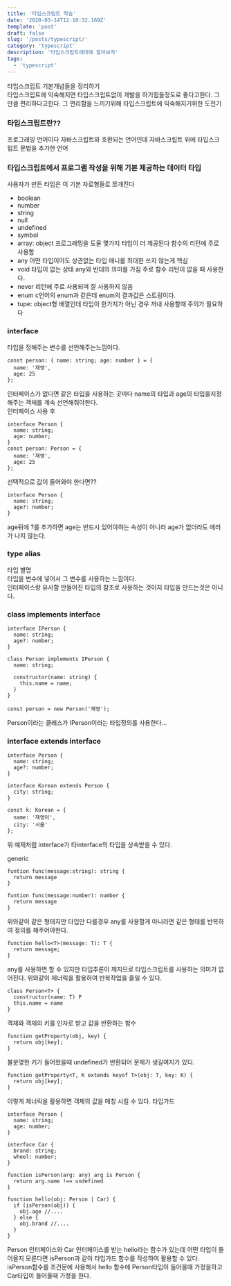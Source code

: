 ```yaml
---
title: '타입스크립트 학습'
date: '2020-03-14T12:10:32.169Z'
template: 'post'
draft: false
slug: '/posts/typescript/'
category: 'typescript'
description: '타입스크립트에대해 알아보자'
tags:
  - 'typescript'
---
```


타입스크립트 기본개념들을 정리하기  
타입스크립트에 익숙해지면 타입스크립트없이 개발을 하기힘들정도로 좋다고한다. 그만큼 편리하다고한다.
그 편리함을 느끼기위해 타입스크립트에 익숙해지기위한 도전기

### 타입스크립트란??

프로그래밍 언어이다 자바스크립트와 호환되는 언어인데 자바스크립트 위에 타입스크립트 문법을 추가한 언어

### 타입스크립트에서 프로그램 작성을 위해 기본 제공하는 데이터 타입

사용자가 만든 타입은 이 기본 자료형들로 쪼개진다

- boolean
- number
- string
- null
- undefined
- symbol
- array: object
  프로그래밍을 도울 몇가지 타입이 더 제공된다 함수의 리턴에 주로 사용함
- any
  어떤 타입이어도 상관없는 타입
  애니를 최대한 쓰지 않는게 핵심
- void
  타입이 없는 상태
  any와 반대의 의미를 가짐
  주로 함수 리턴이 없을 때 사용한다.
- never
  리턴에 주로 사용되며 잘 사용하지 않음
- enum
  c언어의 enum과 같은데 enum의 결과값은 스트링이다.
- tupe: object형
  배열인데 타입이 한가지가 아닌 경우
  꺼내 사용할때 주의가 필요하다

### interface

타입을 정해주는 변수를 선언해주는느낌이다.

```tsx
const person: { name: string; age: number } = {
  name: '재영',
  age: 25
};
```

인터페이스가 없다면 같은 타입을 사용하는 곳마다 name의 타입과 age의 타입을지정해주는 객체를 계속 선언해줘야한다.  
인터페이스 사용 후

```tsx
interface Person {
  name: string;
  age: number;
}
const person: Person = {
  name: '재영',
  age: 25
};
```

선택적으로 값이 들어와야 한다면??

```tsx
interface Person {
  name: string;
  age?: number;
}
```

age뒤에 ?를 추가하면 age는 반드시 있어야하는 속성이 아니라 age가 없더라도 에러가 나지 않는다.

### type alias

타입 별명  
타입을 변수에 넣어서 그 변수를 사용하는 느낌이다.  
인터페이스랑 유사함
만들어진 타입의 참조로 사용하는 것이지 타입을 만드는것은 아니다.

### class implements interface

```tsx
interface IPerson {
  name: string;
  age?: number;
}

class Person implements IPerson {
  name: string;

  constructor(name: string) {
    this.name = name;
  }
}

const person = new Person('재영');
```

Person이라는 클래스가 IPerson이라는 타입정의를 사용한다...

### interface extends interface

```tsx
interface Person {
  name: string;
  age?: number;
}

interface Korean extends Person {
  city: string;
}

const k: Korean = {
  name: '재영이',
  city: '서울'
};
```

위 예제처럼 interface가 타interface의 타입을 상속받을 수 있다.

generic

```tsx
funtion func(message:string): string {
  return message
}

funtion func(message:number): number {
  return message
}
```

위와같이 같은 형태지만 타입만 다를경우 any를 사용할게 아니라면 같은 형태를 반복하여 정의를 해주어야한다.

```tsx
function hello<T>(message: T): T {
  return message;
}
```

any를 사용하면 할 수 있지만 타입추론이 깨지므로 타입스크립트를 사용하는 의미가 없어진다. 위와같이 제너릭을 활용하여 반복작업을 줄일 수 있다.

```tsx
class Person<T> {
  constructor(name: T) P
  this.name = name
}
```

객체와 객체의 키를 인자로 받고 값을 반환하는 함수

```tsx
function getProperty(obj, key) {
  return obj[key];
}
```

불분명한 키가 들어왔을때 undefined가 반환되어 문제가 생길여지가 있디.

```tsx
function getProperty<T, K extends keyof T>(obj: T, key: K) {
  return obj[key];
}
```

이렇게 제너릭을 활용하면 객체의 값을 매칭 시킬 수 있다.
타입가드

```tsx
interface Person {
  name: string;
  age: number;
}

interface Car {
  brand: string;
  wheel: number;
}

function isPerson(arg: any) arg is Person {
  return arg.name !== undefined
}

function hello(obj: Person | Car) {
  if (isPerson(obj)) {
    obj.age //....
  } else {
    obj.brand //....
  }
}
```

Person 인터페이스와 Car 인터페이스를 받는 hello라는 함수가 있는데 어떤 타입이 들어올지 모른다면 isPerson과 같이 타입가드 함수를 작성하여 활용할 수 있다.  
isPerson함수를 조건문에 사용해서 hello 함수에 Person타입이 들어올때 가정을하고 Car타입이 들어올때 가정을 한다.
